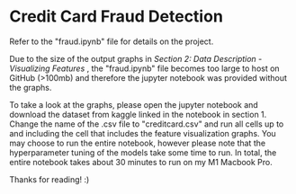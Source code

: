 # Credit Card Fraud Detection

Refer to the "fraud.ipynb" file for details on the project. 

Due to the size of the output graphs in *Section 2: Data Description - Visualizing Features* , the "fraud.ipynb" file becomes too large to host on GitHub (>100mb) and therefore the jupyter notebook was provided without the graphs.

To take a look at the graphs, please open the jupyter notebook and download the dataset from kaggle linked in the notebook in section 1. Change the name of the .csv file to "creditcard.csv" and run all cells up to and including the cell that includes the feature visualization graphs. You may choose to run the entire notebook, however please note that the hyperparameter tuning of the models take some time to run. In total, the entire notebook takes about 30 minutes to run on my M1 Macbook Pro. 

Thanks for reading! :)